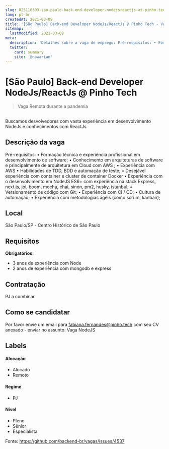 ```yaml
---
slug: 825116303-sao-paulo-back-end-developer-nodejsreactjs-at-pinho-tech
lang: pt-br
createdAt: 2021-03-09
title: '[São Paulo] Back-end Developer NodeJs/ReactJs @ Pinho Tech - Vaga de Emprego'
sitemap:
  lastModified: 2021-03-09
meta:
  description: 'Detalhes sobre a vaga de emprego: Pré-requisitos: •	Formação técnica e experiência profissional em desenvolvimento de software; •	Conhecimento em arquiteturas de software e principalmente de arquitetura em Cloud com AWS ; •	Experiência com AWS •	Habilidades de TDD, BDD e automação de teste; •	Desejável experiência com container e cluster de container Docker •	Experiência com o desenvolvimento em NodeJS ES6+ com experiência na stack Express, next.js, joi, boom, mocha, chai, sinon, pm2, husky, istanbul; •	Versionamento de código com Git; •	Experiência com CI / CD; •	Cultura de automação; •	Experiência com metodologias ágeis (como scrum, kanban);'
  twitter:
    card: summary
    site: '@nawarian'
---
```


# [São Paulo] Back-end Developer NodeJs/ReactJs @ Pinho Tech

<!--
==================================================
Caso a vaga for remoto durante a pandemia informar no texto "Remoto durante o covid"
==================================================
-->
<!-- 
==================================================
POR FAVOR, SÓ POSTE SE A VAGA FOR PARA BACK-END!

Não faça distinção de gênero no título da vaga.

Use: "Back-End Developer" ao invés de 
"Desenvolvedor Back-End" \o/

Exemplo: `[São Paulo] Back-End Developer @ NOME DA EMPRESA`
==================================================
-->
<!--
==================================================
Caso a vaga for remoto durante a pandemia deixar a linha abaixo
==================================================
-->
> Vaga Remota durante a pandemia

## 

Buscamos desvolvedores com vasta experiência em desenvolvimento NodeJs  e conhecimentos com ReactJs

## Descrição da vaga

Pré-requisitos:
•	Formação técnica e experiência profissional em desenvolvimento de software;
•	Conhecimento em arquiteturas de software e principalmente de arquitetura em Cloud com AWS ;
•	Experiência com AWS
•	Habilidades de TDD, BDD e automação de teste;
•	Desejável experiência com container e cluster de container Docker
•	Experiência com o desenvolvimento em NodeJS ES6+ com experiência na stack Express, next.js, joi, boom, mocha, chai, sinon, pm2, husky, istanbul;
•	Versionamento de código com Git;
•	Experiência com CI / CD;
•	Cultura de automação;
•	Experiência com metodologias ágeis (como scrum, kanban);

## Local

São Paulo/SP - Centro Histórico de São Paulo

## Requisitos

**Obrigatórios:**
- 3 anos de experiência com Node
- 2 anos de experiência com mongodb e express

## Contratação

PJ a combinar

## Como se candidatar

Por favor envie um email para fabiana.fernandes@pinho.tech com seu CV anexado - enviar no assunto: Vaga NodeJS

## Labels
<!-- retire os labels que não fazem sentido à vaga -->

#### Alocação
- Alocado
- Remoto

#### Regime
- PJ

#### Nível
- Pleno
- Sênior
- Especialista





Fonte: https://github.com/backend-br/vagas/issues/4537